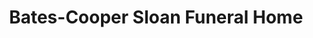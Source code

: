 ---
title: "Bates-Cooper Sloan Funeral Home"
url: /mount-pleasant/bates-cooper-sloan-funeral-home/
shop: Bestattungen
---